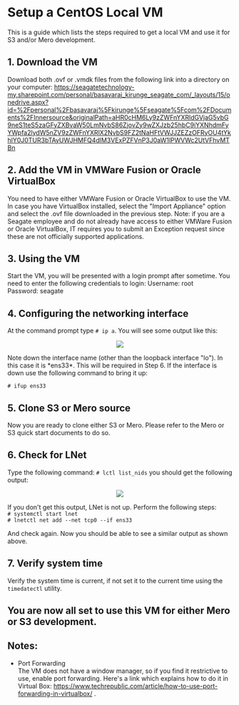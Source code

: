 # Setup a CentOS Local VM
This is a guide which lists the steps required to get a local VM and use it for S3 and/or Mero development.

## 1. Download the VM
Download both .ovf or .vmdk files from the following link into a directory on your computer: https://seagatetechnology-my.sharepoint.com/personal/basavaraj_kirunge_seagate_com/_layouts/15/onedrive.aspx?id=%2Fpersonal%2Fbasavaraj%5Fkirunge%5Fseagate%5Fcom%2FDocuments%2FInnersource&originalPath=aHR0cHM6Ly9zZWFnYXRldGVjaG5vbG9neS1teS5zaGFyZXBvaW50LmNvbS86ZjovZy9wZXJzb25hbC9iYXNhdmFyYWpfa2lydW5nZV9zZWFnYXRlX2NvbS9FZ2tNaHFtVWJJZEZzOFRyOU4tYkhlY0J0TUR3bTAyUWJHMFQ4dlM3VExPZFVnP3J0aW1lPWVWc2UtVFhvMTBn

## 2. Add the VM in VMWare Fusion or Oracle VirtualBox
You need to have either VMWare Fusion or Oracle VirtualBox to use the VM. In case you have VirtualBox installed, select the "Import Appliance" option and select the .ovf file downloaded in the previous step.  Note: if you are a Seagate employee and do not already have access to either VMWare Fusion or Oracle VirtualBox, IT requires you to submit an Exception request since these are not officially supported applications.

## 3. Using the VM
Start the VM, you will be presented with a login prompt after sometime. You need to enter the following credentials to login:
Username: root  
Password: seagate

## 4. Configuring the networking interface
At the command prompt type `# ip a`. You will see some output like this:
<p align="center"><img src="../../assets/images/ip_a_op.png?raw=true"></p>
Note down the interface name (other than the loopback interface "lo"). In this case it is *ens33*. This will be required in Step 6. If the interface is down use the following command to bring it up:<br/>

`# ifup ens33`

## 5. Clone S3 or Mero source
Now you are ready to clone either S3 or Mero. Please refer to the Mero or S3 quick start documents to do so.

## 6. Check for LNet
Type the following command:
`# lctl list_nids`
you should get the following output:
<p align="center"><img src="../../assets/images/lctl_list_nids_op.png?raw=true"></p>

If you don't get this output, LNet is not up. Perform the following steps:  
`# systemctl start lnet`  
`# lnetctl net add --net tcp0 --if ens33`  

And check again. Now you should be able to see a similar output as shown above.

## 7. Verify system time
Verify the system time is current, if not set it to the current time using the `timedatectl` utility.

## You are now all set to use this VM for either Mero or S3 development.

## Notes:
* Port Forwarding  
  The VM does not have a window manager, so if you find it restrictive to use, enable port forwarding. Here's a link which explains how to do it in Virtual Box: https://www.techrepublic.com/article/how-to-use-port-forwarding-in-virtualbox/ .
